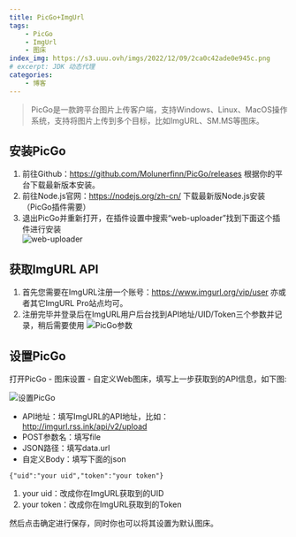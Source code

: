 ```yaml
---
title: PicGo+ImgUrl
tags:
    - PicGo
    - ImgUrl
    - 图床
index_img: https://s3.uuu.ovh/imgs/2022/12/09/2ca0c42ade0e945c.png
# excerpt: JDK 动态代理
categories:
    - 博客
---
```


> PicGo是一款跨平台图片上传客户端，支持Windows、Linux、MacOS操作系统，支持将图片上传到多个目标，比如ImgURL、SM.MS等图床。

## 安装PicGo

1. 前往Github：https://github.com/Molunerfinn/PicGo/releases 根据你的平台下载最新版本安装。  
2. 前往Node.js官网：https://nodejs.org/zh-cn/ 下载最新版Node.js安装（PicGo插件需要） 
3. 退出PicGo并重新打开，在插件设置中搜索“web-uploader”找到下面这个插件进行安装  
![web-uploader](https://img.rss.ink/imgs/2022/04/08/7a96e13c5c3519ce.png)

## 获取ImgURL API
1. 首先您需要在ImgURL注册一个账号：https://www.imgurl.org/vip/user 亦或者其它ImgURL Pro站点均可。
2. 注册完毕并登录后在ImgURL用户后台找到API地址/UID/Token三个参数并记录，稍后需要使用
![PicGo参数](https://img.rss.ink/imgs/2022/04/07/b93817857013e273.png)

## 设置PicGo

打开PicGo - 图床设置 - 自定义Web图床，填写上一步获取到的API信息，如下图:

![设置PicGo](https://img.rss.ink/imgs/2022/04/08/2b47bcaf29f2c2f1.png)

* API地址：填写ImgURL的API地址，比如：http://imgurl.rss.ink/api/v2/upload
* POST参数名：填写file
* JSON路径：填写data.url
* 自定义Body：填写下面的json
```shell script
{"uid":"your uid","token":"your token"}
```
1. your uid：改成你在ImgURL获取到的UID
2. your token：改成你在ImgURL获取到的Token

然后点击确定进行保存，同时你也可以将其设置为默认图床。


